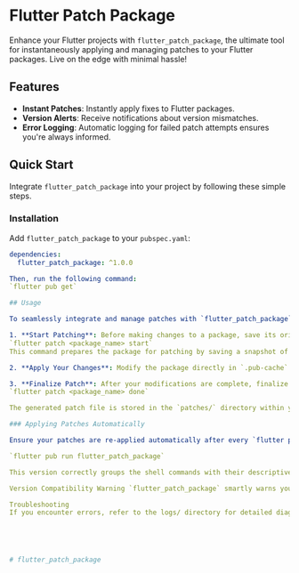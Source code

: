 # Flutter Patch Package

Enhance your Flutter projects with `flutter_patch_package`, the ultimate tool for instantaneously applying and managing patches to your Flutter packages. Live on the edge with minimal hassle!

## Features

- **Instant Patches**: Instantly apply fixes to Flutter packages.
- **Version Alerts**: Receive notifications about version mismatches.
- **Error Logging**: Automatic logging for failed patch attempts ensures you're always informed.

## Quick Start

Integrate `flutter_patch_package` into your project by following these simple steps.

### Installation

Add `flutter_patch_package` to your `pubspec.yaml`:

```yaml
dependencies:
  flutter_patch_package: ^1.0.0

Then, run the following command:
`flutter pub get`

## Usage

To seamlessly integrate and manage patches with `flutter_patch_package`, follow these steps:

1. **Start Patching**: Before making changes to a package, save its original state. Navigate to the package directory in `.pub-cache` and execute:
`flutter patch <package_name> start`
This command prepares the package for patching by saving a snapshot of its current state for later comparison.

2. **Apply Your Changes**: Modify the package directly in `.pub-cache` to fix issues or add new functionality. These changes can be made with any code editor.

3. **Finalize Patch**: After your modifications are complete, finalize the patch. This process compares the modified package to the original snapshot, generating a patch file that encapsulates your changes. Execute:
`flutter patch <package_name> done`

The generated patch file is stored in the `patches/` directory within your project. This file should be committed to your version control system to share the fix with your team or maintain it across environment setups.

### Applying Patches Automatically

Ensure your patches are re-applied automatically after every `flutter pub get` to maintain your modifications across setups. To do this, include a step in your build process or a script that runs:

`flutter pub run flutter_patch_package`

This version correctly groups the shell commands with their descriptive text, providing a clear, step-by-step guide for using your Flutter patch package.

Version Compatibility Warning `flutter_patch_package` smartly warns you about any version mismatches, ensuring smooth package upgrades.

Troubleshooting
If you encounter errors, refer to the logs/ directory for detailed diagnostics and quick troubleshooting.





# flutter_patch_package
